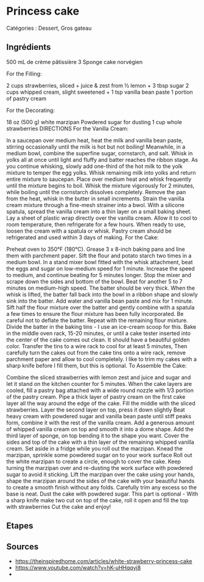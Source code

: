 # Princess cake

Catégories : Dessert, Gros gateau

## Ingrédients

500 mL de crème pâtissière
3 Sponge cake norvégien


For the Filling:

2 cups strawberries, sliced + juice & zest from ½ lemon + 3 tbsp sugar
2 cups whipped cream, slight sweetened + 1 tsp vanilla bean paste
1 portion of pastry cream


For the Decorating:

18 oz (500 g) white marzipan
Powdered sugar for dusting
1 cup whole strawberries
DIRECTIONS
For the Vanilla Cream:

In a saucepan over medium heat, heat the milk and vanilla bean paste, stirring occasionally until the milk is hot but not boiling!
Meanwhile, in a medium bowl, combine the superfine sugar, cornstarch, and salt. Whisk in yolks all at once until light and fluffy and batter reaches the ribbon stage.
As you continue whisking, slowly add one-third of the hot milk to the yolk mixture to temper the egg yolks. 
Whisk remaining milk into yolks and return entire mixture to saucepan.
Place over medium heat and whisk frequently until the mixture begins to boil.
Whisk the mixture vigorously for 2 minutes, while boiling until the cornstarch dissolves completely.
Remove the pan from the heat, whisk in the butter in small increments.
Strain the vanilla cream mixture through a fine-mesh strainer into a bwol.
With a silicone spatula, spread the vanilla cream into a thin layer on a small baking sheet.
Lay a sheet of plastic wrap directly over the vanilla cream. Allow it to cool to room temperature, then refrigerate for a few hours.
When ready to use, loosen the cream with a spatula or whisk.
Pastry cream should be refrigerated and used within 3 days of making.
For the Cake: 

Preheat oven to 350°F (180°C). Grease 3 x 8-inch baking pans and line them with parchment paper.
Sift the flour and potato starch two times in a medium bowl.
In a stand mixer bowl fitted with the whisk attachment, beat the eggs and sugar on low-medium speed for 1 minute. Increase the speed to medium, and continue beating for 5 minutes longer.
Stop the mixer and scrape down the sides and bottom of the bowl. Beat for another 5 to 7 minutes on medium-high speed.
The batter should be very thick. When the whisk is lifted, the batter fall back into the bowl in a ribbon shape and slowly sink into the batter.
Add water and vanilla bean paste and mix for 1 minute.
Sift half the flour mixture over the batter and gently combine with a spatula a few times to ensure the flour mixture has been fully incorporated. Be careful not to deflate the batter. Repeat with the remaining flour mixture.
Divide the batter in the baking tins - I use an ice-cream scoop for this.
Bake in the middle oven rack, 15-20 minutes, or until a cake tester inserted into the center of the cake comes out clean. It should have a beautiful golden color.
Transfer the tins to a wire rack to cool for at least 5 minutes,
Then carefully turn the cakes out from the cake tins onto a wire rack, remove parchment paper and allow to cool completely.
I like to trim my cakes with a sharp knife before I fill them, but this is optional.
To Assemble the Cake:

Combine the sliced strawberries with lemon zest and juice and sugar and let it stand on the kitchen counter for 5 minutes.
When the cake layers are cooled, fill a pastry bag attached with a wide round nozzle with 1/3 portion of the pastry cream.
Pipe a thick layer of pastry cream on the first cake layer all the way around the edge of the cake.
Fill the middle with the sliced strawberries.
Layer the second layer on top, press it down slightly
Beat heavy cream with powdered sugar and vanilla bean paste until stiff peaks form, combine it with the rest of the vanilla cream.
Add a generous amount of whipped vanilla cream on top and smooth it into a dome shape.
Add the third layer of sponge, on top bending it to the shape you want. Cover the sides and top of the cake with a thin layer of the remaining whipped vanilla cream. Set aside in a fridge while you roll out the marzipan.
Knead the marzipan, sprinkle some powdered sugar on to your work surface Roll out the white marzipan to create a circle, enough to cover the cake.
Keep turning the marzipan over and re-dusting the work surface with powdered sugar to avoid it sticking.
Lift the marzipan over the cake using your hands, shape the marzipan around the sides of the cake with your beautiful hands to create a smooth finish without any folds.
Carefully trim any excess so the base is neat.
Dust the cake with powdered sugar.
This part is optional - With a sharp knife make two cut on top of the cake, roll it open and fill the top with strawberries
Cut the cake and enjoy!

## Etapes

## Sources

* https://theinspiredhome.com/articles/white-strawberry-princess-cake
* https://www.youtube.com/watch?v=hK-uHHqqyj8
* 